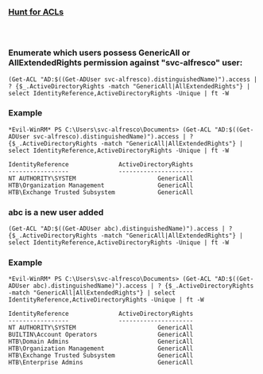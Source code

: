### [Hunt for ACLs](https://ppn.snovvcrash.rocks/pentest/infrastructure/ad/acl-abuse#hunt-for-acls)
```

```

### 
```

```

### Enumerate which users possess GenericAll or AllExtendedRights permission against "svc-alfresco" user:
```
(Get-ACL "AD:$((Get-ADUser svc-alfresco).distinguishedName)").access | ? {$_.ActiveDirectoryRights -match "GenericAll|AllExtendedRights"} | select IdentityReference,ActiveDirectoryRights -Unique | ft -W
```

### Example
```
*Evil-WinRM* PS C:\Users\svc-alfresco\Documents> (Get-ACL "AD:$((Get-ADUser svc-alfresco).distinguishedName)").access | ? {$_.ActiveDirectoryRights -match "GenericAll|AllExtendedRights"} | select IdentityReference,ActiveDirectoryRights -Unique | ft -W

IdentityReference              ActiveDirectoryRights
-----------------              ---------------------
NT AUTHORITY\SYSTEM                       GenericAll
HTB\Organization Management               GenericAll
HTB\Exchange Trusted Subsystem            GenericAll
```

### abc is a new user added
```
(Get-ACL "AD:$((Get-ADUser abc).distinguishedName)").access | ? {$_.ActiveDirectoryRights -match "GenericAll|AllExtendedRights"} | select IdentityReference,ActiveDirectoryRights -Unique | ft -W
```

### Example
```
*Evil-WinRM* PS C:\Users\svc-alfresco\Documents> (Get-ACL "AD:$((Get-ADUser abc).distinguishedName)").access | ? {$_.ActiveDirectoryRights -match "GenericAll|AllExtendedRights"} | select IdentityReference,ActiveDirectoryRights -Unique | ft -W

IdentityReference              ActiveDirectoryRights
-----------------              ---------------------
NT AUTHORITY\SYSTEM                       GenericAll
BUILTIN\Account Operators                 GenericAll
HTB\Domain Admins                         GenericAll
HTB\Organization Management               GenericAll
HTB\Exchange Trusted Subsystem            GenericAll
HTB\Enterprise Admins                     GenericAll
```

### 
```

```

### 
```

```

### 
```

```

### 
```

```

### 
```

```

### 
```

```

### 
```

```

### 
```

```